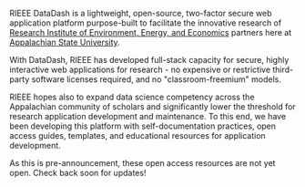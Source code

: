 RIEEE DataDash is a lightweight, open-source, two-factor secure web application platform purpose-built to facilitate the innovative research of [Research Institute of Environment, Energy, and Economics](https://rieee.appstate.edu/) partners here at [Appalachian State University](https://www.appstate.edu/).

With DataDash, RIEEE has developed full-stack capacity for secure, highly interactive web applications for research - no expensive or restrictive third-party software licenses required, and no "classroom-freemium" models.  

RIEEE hopes also to expand data science competency across the Appalachian community of scholars and significantly lower the threshold for research application development and maintenance.  To this end, we have been developing this platform with self-documentation practices, open access guides, templates, and educational resources for application development.

As this is pre-announcement, these open access resources are not yet open.  Check back soon for updates!
